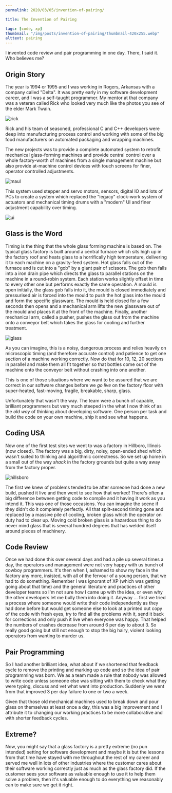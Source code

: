 ```yaml
---
permalink: 2020/03/05/invention-of-pairing/

title: The Invention of Pairing

tags: [code, xp]
thumbnail: "/img/posts/invention-of-pairing/thumbnail-420x255.webp"
alttext: pairing
---
```


I invented code review and pair programming in one day. There, I said it. Who believes me?

## Origin Story

The year is 1994 or 1995 and I was working in Rogers, Arkansas with a company called "Delta". It was
pretty early in my software development career, and I was a self-taught programmer. My mentor at
that company was a veteran called Rick who looked very much like the photos you see of the elder Mark Twain.

![rick](/img/posts/invention-of-pairing/mark-twain.webp)

Rick and his team of seasoned, professional C and C++ developers were deep into manufacturing process control
and working with some of the big food manufacturers on automated packaging and wrapping machines.

The new projects was to provide a complete automated system to retrofit mechanical glass-forming machines and provide central control over a whole factory-worth of machines from a single management machine but also provide at-machine control devices with touch screens for finer, operator controlled adjustments.

![maul](/img/posts/invention-of-pairing/maul.webp)

This system used stepper and servo motors, sensors, digital IO and lots of PCs to create a system which replaced the "legacy" clock-work system of actuators and mechanical timing drums with a "modern" UI and finer adjustment capability over timing.

![ui](/img/posts/invention-of-pairing/frontside.webp)

## Glass is the Word

Timing is the thing that the whole glass forming machine is based on. The typical glass factory is built around a central furnace which sits high up in the factory roof and heats glass to a horrifically high temperature, delivering it to each machine on a gravity-feed system. Hot glass falls out of the furnace and is cut into a "gob" by a giant pair of scissors. The gob then falls into a iron drain pipe which directs the glass to parallel stations on the machine in a round-robin system. Each station works slightly offset in time to every other one but performs exactly the same operation. A mould is open initially, the glass gob falls into it, the mould is closed immediately and pressurised air is forced into the mould to push the hot glass into the mould and form the specific glassware. The mould is held closed for a few seconds then opens and a mechanical arm lifts the new glassware out of the mould and places it at the front of the machine. Finally, another mechanical arm, called a pusher, pushes the glass out from the machine onto a conveyor belt which takes the glass for cooling and further treatment.

![glass](/img/posts/invention-of-pairing/bottles.webp)

As you can imagine, this is a noisy, dangerous process and relies heavily on microscopic timing (and therefore accurate control) and patience to get one section of a machine working correctly. Now do that for 10, 12, 20
sections in parallel and make them all fit together so that bottles come out of the machine onto the
conveyor belt without crashing into one another.

This is one of those situations where we want to be assured that we are correct in our software changes before
we _go live_ on the factory floor with super-heated, fast-moving, fragile, breakable, sharp, glass.

Unfortunately that wasn't the way. The team were a bunch of capable, brilliant programmers but very much steeped in the what I now think of as the _old way_ of thinking about developing software. One person per task
and build the code on your own machine, ship it and see what happens.

## Coding USA

Now one of the first test sites we went to was a factory in Hillboro, Illinois (now closed). The factory was a big, dirty, noisy, open-ended shed which wasn't suited to thinking and algorithmic correctness. So we set up home in a small out of the way _shack_ in the factory grounds but quite a way away from the factory proper.

![hillsboro](/img/posts/invention-of-pairing/hillsboro-orpheum.webp)

The first we knew of problems tended to be after someone had done a new build, pushed it live and then went to see how that worked! There's often a big difference between getting code to compile and it having it work as you intend it. This was one of those occasions. You can imagine the scene if they didn't do it completely perfectly. All that split-second timing gone and replaced by a massive pile of cooling, broken glass which the
operator on duty had to clear up. Moving cold broken glass is a hazardous thing to do never mind glass that is several hundred degrees that has welded itself around pieces of machinery.

## Code Review

Once we had done this over several days and had a pile up several times a day, the operators and management were not very happy with us bunch of cowboy programmers. It's then when I, ashamed to show my face in the factory any more, insisted, with all of the fervour of a young person, that we had to do something. Remember I was ignorant of XP (which was getting going about that time) and the general literature and practices of other developer teams so I'm not sure how I came up with the idea, or even why the other developers let me bully them into doing it. Anyway ... first we tried a process where someone would write their code independently as they had done before but would get someone else to look at a printed out copy of the code with fresh eyes, try to find all the problems with it, send it back for corrections and only push it live when everyone was happy. That helped the numbers of crashes decrease from around 6 per day to about 3. So really good going but still not enough to stop the big hairy, violent looking operators from wanting to murder us.

## Pair Programming

So I had another brilliant idea, what about if we shortened that feedback cycle to remove the printing and marking up code and so the idea of pair programming was born. We as a team made a rule that nobody was allowed to write code unless someone else was sitting with them to check what they were typing, discuss and vet what went into production. Suddenly we went from that improved 3 per day failure to one or two a week.

Given that those old mechanical machines used to break down and pour glass on themselves at least once a day, this was a big improvement and I attribute it to changing our working practices to be more collaborative and with shorter feedback cycles.

## Extreme?

Now, you might say that a glass factory is a pretty extreme (no pun intended) setting for software development and maybe it is but the lessons from that time have stayed with me throughout the rest of my career and served
me well in lots of other industries where the customer cares about their software working correctly just as
much as the glass factory did. If the customer sees your software as valuable enough to use it to help them solve a problem, then it's valuable enough to do everything we reasonably can to make sure we get it right.
